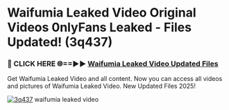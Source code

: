 # Waifumia Leaked Video Original Videos 0nlyFans Leaked - Files Updated! (3q437)

<h3>🔴 CLICK HERE 🌐==►► <a href="https://tinyurl.com/ms9xzufz" rel="nofollow">Waifumia Leaked Video Updated Files</a></h3>

Get Waifumia Leaked Video and all content. Now you can access all videos and pictures of Waifumia Leaked Video. New Updated Files 2025!

[![3q437](https://i.imgur.com/ppqm5kG.gif)](https://tinyurl.com/ms9xzufz)
waifumia leaked video